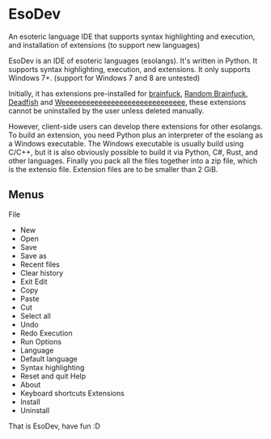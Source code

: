 # EsoDev
 An esoteric language IDE that supports syntax highlighting and execution, and installation of extensions (to support new languages)

EsoDev is an IDE of esoteric languages (esolangs). It's written in Python. It supports syntax highlighting, execution, and extensions. It only supports Windows 7+. (support for Windows 7 and 8 are untested)

Initially, it has extensions pre-installed for [brainfuck](https://esolangs.org/wiki/Brainfuck), [Random Brainfuck](https://esolangs.org/wiki/Random_Brainfuck), [Deadfish](https://esolangs.org/wiki/Deadfish) and [Weeeeeeeeeeeeeeeeeeeeeeeeeeeeee](https://esolangs.org/wiki/Weeeeeeeeeeeeeeeeeeeeeeeeeeeeee), these extensions cannot be uninstalled by the user unless deleted manually.

However, client-side users can develop there extensions for other esolangs. To build an extension, you need Python plus an interpreter of the esolang as a Windows executable. The Windows executable is usually build using C/C++, but it is also obviously possible to build it via Python, C&#35;, Rust, and other languages. Finally you pack all the files together into a zip file, which is the extensio file. Extension files are to be smaller than 2 GiB.

## Menus
File
* New
* Open
* Save
* Save as
* Recent files
* Clear history
* Exit
Edit
* Copy
* Paste
* Cut
* Select all
* Undo
* Redo
Execution
* Run
Options
* Language
* Default language
* Syntax highlighting
* Reset and quit
Help
* About
* Keyboard shortcuts
Extensions
* Install
* Uninstall

That is EsoDev, have fun :D
